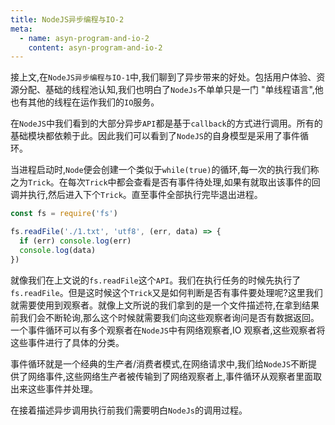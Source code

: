 ```yaml
---
title: NodeJS异步编程与IO-2
meta:
  - name: asyn-program-and-io-2
    content: asyn-program-and-io-2
---
```


接上文,在<fe-link to="/notes/asyn-program-and-io-1">`NodeJS异步编程与IO-1`</fe-link>中,我们聊到了异步带来的好处。包括用户体验、资源分配、基础的线程池认知,我们也明白了`NodeJs`不单单只是一门
"单线程语言",他也有其他的线程在运作我们的`IO`服务。

在`NodeJS`中我们看到的大部分异步`API`都是基于`callback`的方式进行调用。所有的基础模块都依赖于此。因此我们可以看到了`NodeJS`的自身模型是采用了事件循环。

当进程启动时,`Node`便会创建一个类似于`while(true)`的循环,每一次的执行我们称之为`Trick`。在每次`Trick`中都会查看是否有事件待处理,如果有就取出该事件的回调并执行,然后进入下个`Trick`。直至事件全部执行完毕退出进程。

```js
const fs = require('fs')

fs.readFile('./1.txt', 'utf8', (err, data) => {
  if (err) console.log(err)
  console.log(data)
})
```

就像我们在上文说的`fs.readFile`这个`API`。我们在执行任务的时候先执行了`fs.readFile`。但是这时候这个`Trick`又是如何判断是否有事件要处理呢?这里我们就需要使用到观察者。就像上文所说的我们拿到的是一个文件描述符,在拿到结果前我们会不断轮询,那么这个时候就需要我们向这些观察者询问是否有数据返回。一个事件循环可以有多个观察者在`NodeJS`中有网络观察者,IO 观察者,这些观察者将这些事件进行了具体的分类。

事件循环就是一个经典的生产者/消费者模式,在网络请求中,我们给`NodeJS`不断提供了网络事件,这些网络生产者被传输到了网络观察者上,事件循环从观察者里面取出来这些事件并处理。

在接着描述异步调用执行前我们需要明白`NodeJs`的调用过程。

<fe-grid justify="center" style="display:flex;">
<fe-img src="https://user-images.githubusercontent.com/52351095/153580727-a9513dfa-ac6e-42db-88c7-d9608e9aca17.png" skeleton width="100%" height="400px"></fe-img>
</fe-grid>
